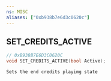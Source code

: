 ```yaml
---
ns: MISC
aliases: ["0xb938b7e6d3c0620c"]
---
```

## SET_CREDITS_ACTIVE

```c
// 0xB938B7E6D3C0620C
void SET_CREDITS_ACTIVE(bool Active);
```

```
Sets the end credits playimg state
```
